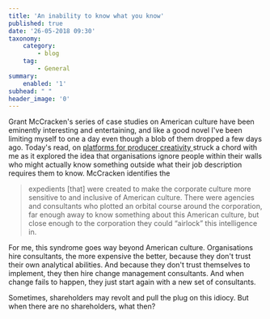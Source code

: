 ```yaml
---
title: 'An inability to know what you know'
published: true
date: '26-05-2018 09:30'
taxonomy:
    category:
        - blog
    tag:
        - General
summary:
    enabled: '1'
subhead: " "
header_image: '0'
--- 
```


Grant McCracken's series of case studies on American culture have been eminently interesting and entertaining, and like a good novel I've been limiting myself to one a day even though a blob of them dropped a few days ago. Today's read, on <a class="u-in-reply-to" href="https://cultureby.com/2018/05/american-culture-and-platforms-for-producer-creativity-case-study-5.html" >platforms for producer creativity </a > struck a chord with me as it explored the idea that organisations ignore people within their walls who might actually know something outside what their job description requires them to know. McCracken identifies the 

> expedients [that] were created to make the corporate culture more sensitive to and inclusive of American culture. There were agencies and consultants who plotted an orbital course around the corporation, far enough away to know something about this American culture, but close enough to the corporation they could “airlock” this intelligence in. 

For me, this syndrome goes way beyond American culture. Organisations hire consultants, the more expensive the better, because they don't trust their own analytical abilities. And because they don't trust themselves to implement, they then hire change management consultants. And when change fails to happen, they just start again with a new set of consultants.

Sometimes, shareholders may revolt and pull the plug on this idiocy. But when there are no shareholders, what then?
